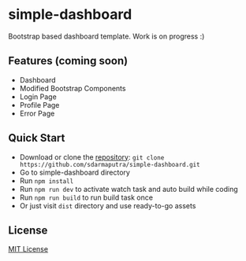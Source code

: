 # simple-dashboard
Bootstrap based dashboard template. Work is on progress :)

## Features (coming soon)
- Dashboard
- Modified Bootstrap Components
- Login Page
- Profile Page
- Error Page

## Quick Start
- Download or clone the [repository](https://github.com/sdarmaputra/simple-dashboard.git): `git clone https://github.com/sdarmaputra/simple-dashboard.git`
- Go to simple-dashboard directory
- Run `npm install`
- Run `npm run dev` to activate watch task and auto build while coding
- Run `npm run build` to run build task once
- Or just visit `dist` directory and use ready-to-go assets

## License
[MIT License](https://opensource.org/licenses/MIT)